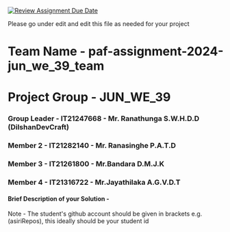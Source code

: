 [![Review Assignment Due Date](https://classroom.github.com/assets/deadline-readme-button-24ddc0f5d75046c5622901739e7c5dd533143b0c8e959d652212380cedb1ea36.svg)](https://classroom.github.com/a/2d9khxo6)

Please go under edit and edit this file as needed for your project

# Team Name - paf-assignment-2024-jun_we_39_team 
# Project Group - JUN_WE_39
### Group Leader - IT21247668 - Mr. Ranathunga S.W.H.D.D (DilshanDevCraft)
### Member 2 - IT21282140 - Mr. Ranasinghe P.A.T.D
### Member 3 - IT21261800 - Mr.Bandara D.M.J.K
### Member 4 - IT21316722 - Mr.Jayathilaka A.G.V.D.T

#### Brief Description of your Solution - 

Note - The student's github account should be given in brackets e.g. (asiriRepos), this ideally should be your student id 

